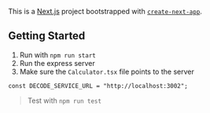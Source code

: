 This is a [Next.js](https://nextjs.org/) project bootstrapped with [`create-next-app`](https://github.com/vercel/next.js/tree/canary/packages/create-next-app).

## Getting Started

1. Run with `npm run start`
2. Run the express server
3. Make sure the `Calculator.tsx` file points to the server

```tsx
const DECODE_SERVICE_URL = "http://localhost:3002";
```

> Test with `npm run test`
